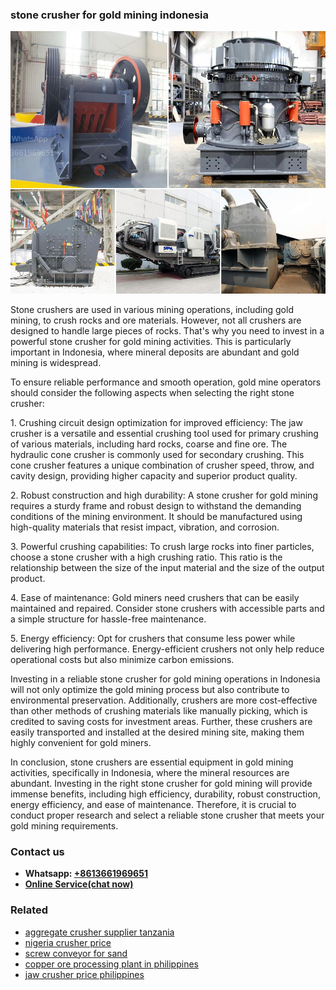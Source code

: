 <h3>stone crusher for gold mining indonesia</h3><img src='1708587387.jpg' alt=''><p>Stone crushers are used in various mining operations, including gold mining, to crush rocks and ore materials. However, not all crushers are designed to handle large pieces of rocks. That's why you need to invest in a powerful stone crusher for gold mining activities. This is particularly important in Indonesia, where mineral deposits are abundant and gold mining is widespread.</p><p>To ensure reliable performance and smooth operation, gold mine operators should consider the following aspects when selecting the right stone crusher:</p><p>1. Crushing circuit design optimization for improved efficiency: The jaw crusher is a versatile and essential crushing tool used for primary crushing of various materials, including hard rocks, coarse and fine ore. The hydraulic cone crusher is commonly used for secondary crushing. This cone crusher features a unique combination of crusher speed, throw, and cavity design, providing higher capacity and superior product quality.</p><p>2. Robust construction and high durability: A stone crusher for gold mining requires a sturdy frame and robust design to withstand the demanding conditions of the mining environment. It should be manufactured using high-quality materials that resist impact, vibration, and corrosion.</p><p>3. Powerful crushing capabilities: To crush large rocks into finer particles, choose a stone crusher with a high crushing ratio. This ratio is the relationship between the size of the input material and the size of the output product.</p><p>4. Ease of maintenance: Gold miners need crushers that can be easily maintained and repaired. Consider stone crushers with accessible parts and a simple structure for hassle-free maintenance.</p><p>5. Energy efficiency: Opt for crushers that consume less power while delivering high performance. Energy-efficient crushers not only help reduce operational costs but also minimize carbon emissions.</p><p>Investing in a reliable stone crusher for gold mining operations in Indonesia will not only optimize the gold mining process but also contribute to environmental preservation. Additionally, crushers are more cost-effective than other methods of crushing materials like manually picking, which is credited to saving costs for investment areas. Further, these crushers are easily transported and installed at the desired mining site, making them highly convenient for gold miners.</p><p>In conclusion, stone crushers are essential equipment in gold mining activities, specifically in Indonesia, where the mineral resources are abundant. Investing in the right stone crusher for gold mining will provide immense benefits, including high efficiency, durability, robust construction, energy efficiency, and ease of maintenance. Therefore, it is crucial to conduct proper research and select a reliable stone crusher that meets your gold mining requirements.</p><h3>Contact us</h3><ul><li><strong>Whatsapp:&nbsp;<a href="https://wa.me/8613661969651">+8613661969651</a></strong></li><li><a href="https://swt.shibang-china.com/?git&amp;zhl&amp;stone crusher for gold mining indonesia"><strong>Online Service(chat now)</strong></a></li></ul><h3>Related</h3><ul><li><a href='aggregate crusher supplier tanzania.md'>aggregate crusher supplier tanzania</a></li><li><a href='nigeria crusher price.md'>nigeria crusher price</a></li><li><a href='screw conveyor for sand.md'>screw conveyor for sand</a></li><li><a href='copper ore processing plant in philippines.md'>copper ore processing plant in philippines</a></li><li><a href='jaw crusher price philippines.md'>jaw crusher price philippines</a></li></ul>